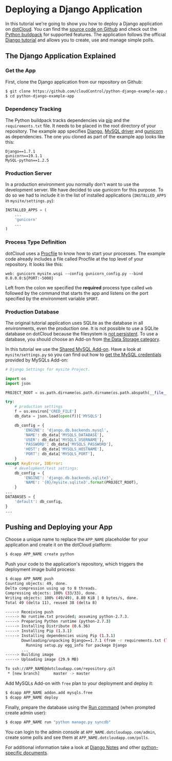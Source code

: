# Deploying a Django Application

In this tutorial we're going to show you how to deploy a Django application on
[dotCloud]. You can find the [source code on Github][example-app] and check
out the [Python buildpack][python buildpack] for supported features. The
application follows the official [Django tutorial] and allows you to create,
use and manage simple polls.

## The Django Application Explained

### Get the App

First, clone the Django application from our repository on Github:

~~~bash
$ git clone https://github.com/cloudControl/python-django-example-app.git
$ cd python-django-example-app
~~~

### Dependency Tracking

The Python buildpack tracks dependencies via [pip] and the `requirements.txt`
file. It needs to be placed in the root directory of your repository. The
example app specifies [Django][django], [MySQL driver][mysql-driver] and
[gunicorn] as dependencies. The one you cloned as part of the example app
looks like this:

~~~
Django==1.7.1
gunicorn==19.1.1
MySQL-python==1.2.5
~~~

### Production Server

In a production environment you normally don't want to use the development
server. We have decided to use gunicorn for this purpose. To do so we had
to include it in the list of installed applications (`INSTALLED_APPS` in
`mysite/settings.py`):

~~~python
INSTALLED_APPS = (
    ...
    'gunicorn'
    ...
)
~~~

### Process Type Definition

dotCloud uses a [Procfile] to know how to start your processes. The example
code already includes a file called Procfile at the top level of your
repository. It looks like this:

~~~
web: gunicorn mysite.wsgi --config gunicorn_config.py --bind 0.0.0.0:${PORT:-5000}
~~~

Left from the colon we specified the **required** process type called `web`
followed by the command that starts the app and listens on the port specified
by the environment variable `$PORT`.

### Production Database

The original tutorial application uses SQLite as the database in all
environments, even the production one. It is not possible to use a SQLite
database on dotCloud because the filesystem is
[not persistent][filesystem]. To use a database, you should choose an Add-on
from [the Data Storage category][data-storage-addons].

In this tutorial we use the [Shared MySQL Add-on][mysqls]. Have a look at
`mysite/settings.py` so you can find out how to
[get the MySQL credentials][get-conf] provided by MySQLs Add-on:

~~~python
# Django Settings for mysite Project.

import os
import json

PROJECT_ROOT = os.path.dirname(os.path.dirname(os.path.abspath(__file__)))

try:
    # production settings
    f = os.environ['CRED_FILE']
    db_data = json.load(open(f))['MYSQLS']

    db_config = {
        'ENGINE': 'django.db.backends.mysql',
        'NAME': db_data['MYSQLS_DATABASE'],
        'USER': db_data['MYSQLS_USERNAME'],
        'PASSWORD': db_data['MYSQLS_PASSWORD'],
        'HOST': db_data['MYSQLS_HOSTNAME'],
        'PORT': db_data['MYSQLS_PORT'],
    }
except KeyError, IOError:
    # development/test settings:
    db_config = {
        'ENGINE': 'django.db.backends.sqlite3',
        'NAME': '{0}/mysite.sqlite3'.format(PROJECT_ROOT),
    }
...
DATABASES = {
    'default': db_config,
}
...
~~~

## Pushing and Deploying your App

Choose a unique name to replace the `APP_NAME` placeholder for your
application and create it on the dotCloud platform:

~~~bash
$ dcapp APP_NAME create python
~~~

Push your code to the application's repository, which triggers the deployment image build process:

~~~bash
$ dcapp APP_NAME push
Counting objects: 49, done.
Delta compression using up to 8 threads.
Compressing objects: 100% (33/33), done.
Writing objects: 100% (49/49), 8.80 KiB | 0 bytes/s, done.
Total 49 (delta 11), reused 38 (delta 8)

-----> Receiving push
-----> No runtime.txt provided; assuming python-2.7.3.
-----> Preparing Python runtime (python-2.7.3)
-----> Installing Distribute (0.6.36)
-----> Installing Pip (1.3.1)
-----> Installing dependencies using Pip (1.3.1)
       Downloading/unpacking Django==1.7.1 (from -r requirements.txt (line 1))
         Running setup.py egg_info for package Django
       ...
-----> Building image
-----> Uploading image (29.9 MB)

To ssh://APP_NAME@dotcloudapp.com/repository.git
 * [new branch]      master -> master
~~~

Add MySQLs Add-on with `free` plan to your deployment and deploy it:
~~~bash
$ dcapp APP_NAME addon.add mysqls.free
$ dcapp APP_NAME deploy
~~~

Finally, prepare the database using the
[Run command][ssh-session] (when prompted create admin user):

~~~bash
$ dcapp APP_NAME run "python manage.py syncdb"
~~~

You can login to the admin console at `APP_NAME.dotcloudapp.com/admin`,
create some polls and see them at `APP_NAME.dotcloudapp.com/polls`.

For additional information take a look at [Django Notes][django-notes] and
other [python-specific documents][python-guides].

[django]: https://www.djangoproject.com/
[dotCloud]: http://next.dotcloud.com
[dotCloud-doc-user]: https://next.dotcloud.com/dev-center/platform-documentation#user-accounts
[dotCloud-doc-cmdline]: https://next.dotcloud.com/dev-center/platform-documentation#command-line-client-web-console-and-api
[Procfile]: https://next.dotcloud.com/dev-center/platform-documentation#buildpacks-and-the-procfile
[git]: https://help.github.com/articles/set-up-git
[filesystem]: https://next.dotcloud.com/dev-center/platform-documentation#non-persistent-filesystem
[data-storage-addons]: https://next.dotcloud.com/dev-center/add-on-documentation/data-storage/
[mysqls]: https://next.dotcloud.com/dev-center/add-on-documentation/data-storage/mysqls
[example-app]: https://github.com/cloudControl/python-django-example-app
[django-notes]: https://next.dotcloud.com/dev-center/guides/python/django-notes
[get-conf]: https://next.dotcloud.com/dev-center/guides/python/add-on-credentials
[Django tutorial]: https://docs.djangoproject.com/en/1.4/intro/tutorial01/
[python-guides]: https://next.dotcloud.com/dev-center/guides/python
[python buildpack]: https://github.com/cloudControl/buildpack-python
[pip]: http://www.pip-installer.org/
[gunicorn]: http://gunicorn.org/
[worker]: https://next.dotcloud.com/dev-center/platform-documentation#scheduled-jobs-and-background-workers
[db-commit]: https://github.com/cloudControl/python-django-example-app/commit/983f45e46ce0707476cec167ea062e19adcb53c9
[ssh-session]: https://next.dotcloud.com/dev-center/platform-documentation#secure-shell-ssh
[mysql-driver]: https://pypi.python.org/pypi/MySQL-python/1.2.5
